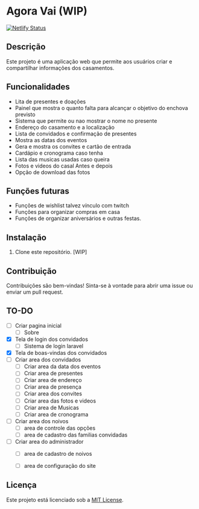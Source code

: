 # Agora Vai (WIP)

[![Netlify Status](https://api.netlify.com/api/v1/badges/dc857743-c6be-44da-b4df-d7e945026bff/deploy-status)](https://app.netlify.com/sites/loquacious-gelato-626ba4/deploys)
## Descrição

Este projeto é uma aplicação web que permite aos usuários criar e compartilhar  informações dos casamentos.

## Funcionalidades

- Lita de presentes e doações
- Painel que mostra o quanto falta para alcançar o objetivo do enchova previsto
- Sistema que permite ou nao mostrar o nome no presente
- Endereço do casamento e a localização
- Lista de convidados e confirmação de presentes
- Mostra as datas dos eventos
- Gera e mostra os convites e cartão de entrada
- Cardápio e cronograma caso tenha
- Lista das musicas usadas caso queira
- Fotos e videos do casal Antes e depois
- Opção de download das fotos

## Funções futuras
- Funções de wishlist talvez vínculo com twitch 
- Funções para organizar compras em casa
- Funções de organizar aniversários e outras festas.

## Instalação

1. Clone este repositório.
[WIP]

## Contribuição

Contribuições são bem-vindas! Sinta-se à vontade para abrir uma issue ou enviar um pull request.

## TO-DO
- [ ] Criar pagina inicial
    - [ ] Sobre
- [x] Tela de login dos convidados
    - [ ] Sistema de login laravel
- [x] Tela de boas-vindas dos convidados
- [ ] Criar area dos convidados
    - [ ] Criar area da data dos eventos
    - [ ] Criar area de presentes
    - [ ] Criar area de endereço
    - [ ] Criar area de presença
    - [ ] Criar area dos convites
    - [ ] Criar area das fotos e videos
    - [ ] Criar area de Musicas
    - [ ] Criar area de cronograma
- [ ] Criar area dos noivos
    - [ ] area de controle das opções
    - [ ] area de cadastro das familias convidadas
- [ ] Criar area do administrador
    - [ ] area de cadastro de noivos
    - [ ] area de configuração do site


## Licença

Este projeto está licenciado sob a [MIT License](https://opensource.org/licenses/MIT).
